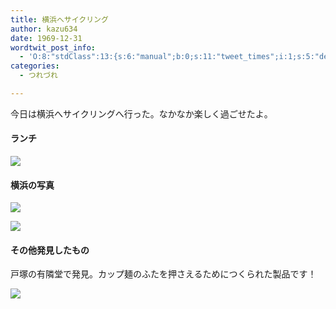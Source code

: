 ```yaml
---
title: 横浜へサイクリング
author: kazu634
date: 1969-12-31
wordtwit_post_info:
  - 'O:8:"stdClass":13:{s:6:"manual";b:0;s:11:"tweet_times";i:1;s:5:"delay";i:0;s:7:"enabled";i:1;s:10:"separation";s:2:"60";s:7:"version";s:3:"3.7";s:14:"tweet_template";b:0;s:6:"status";i:2;s:6:"result";a:0:{}s:13:"tweet_counter";i:2;s:13:"tweet_log_ids";a:1:{i:0;i:5049;}s:9:"hash_tags";a:0:{}s:8:"accounts";a:1:{i:0;s:7:"kazu634";}}'
categories:
  - つれづれ

---
```

<div class="section">
<p>
    今日は横浜へサイクリングへ行った。なかなか楽しく過ごせたよ。
</p>
  
<h4>
    ランチ
</h4>
  
<p>
<center>
</center>
</p>
  
<p>
<a href="http://flickr.com/photos/42332031@N02/4258606935/" onclick="__gaTracker('send', 'event', 'outbound-article', 'http://flickr.com/photos/42332031@N02/4258606935/', '');" title="Lunch"><img src="http://farm3.static.flickr.com/2731/4258606935_9378540d57.jpg" /></a>
</p></p> 
  
<p>
</p>
  
<h4>
    横浜の写真
</h4>
  
<p>
<center>
</center>
</p>
  
<p>
<a href="http://flickr.com/photos/42332031@N02/4259362796/" onclick="__gaTracker('send', 'event', 'outbound-article', 'http://flickr.com/photos/42332031@N02/4259362796/', '');" title="Yokohama1"><img src="http://farm5.static.flickr.com/4023/4259362796_2919e764d3.jpg" /></a>
</p></p> 
  
<p>
<center>
</center>
</p>
  
<p>
<a href="http://flickr.com/photos/42332031@N02/4259362478/" onclick="__gaTracker('send', 'event', 'outbound-article', 'http://flickr.com/photos/42332031@N02/4259362478/', '');" title="Yokohama2"><img src="http://farm5.static.flickr.com/4033/4259362478_7ab89d89a7.jpg" /></a>
</p></p> 
  
<h4>
    その他発見したもの
</h4>
  
<p>
    戸塚の有隣堂で発見。カップ麺のふたを押さえるためにつくられた製品です！
</p>
  
<p>
<center>
</center>
</p>
  
<p>
<a href="http://flickr.com/photos/42332031@N02/4258606593/" onclick="__gaTracker('send', 'event', 'outbound-article', 'http://flickr.com/photos/42332031@N02/4258606593/', '');" title="Cup men"><img src="http://farm5.static.flickr.com/4026/4258606593_b81070d89d.jpg" /></a>
</p></p>
</div>
